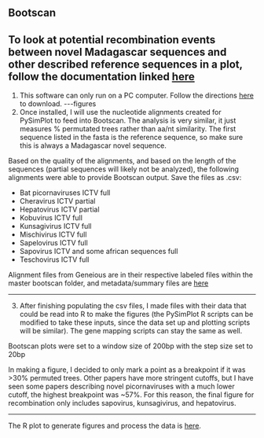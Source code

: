 Bootscan
---
To look at potential recombination events between novel Madagascar sequences and other described reference sequences in a plot, follow the documentation linked [here](https://sray.med.som.jhmi.edu/SCRoftware/SimPlot/online_help/hs1050.htm)
---
1. This software can only run on a PC computer. Follow the directions [here](https://sray.med.som.jhmi.edu/SCRoftware/SimPlot/) to download. 
---figures
2. Once installed, I will use the nucleotide alignments created for PySimPlot to feed into Bootscan. The analysis is very similar, it just measures % permutated trees rather than aa/nt similarity. The first sequence listed in the fasta is the reference sequence, so make sure this is always a Madagascar novel sequence. 

Based on the quality of the alignments, and based on the length of the sequences (partial sequences will likely not be analyzed), the following alignments were able to provide Bootscan output. Save the files as .csv:
- Bat picornaviruses ICTV full
- Cheravirus ICTV partial
- Hepatovirus ICTV partial
- Kobuvirus ICTV full
- Kunsagivirus ICTV full
- Mischivirus ICTV full
- Sapelovirus ICTV full
- Sapovirus ICTV and some african sequences full
- Teschovirus ICTV full


Alignment files from Geneious are in their respective labeled files within the master bootscan folder, and metadata/summary files are [here]()

---
3. After finishing populating the csv files, I made files with their data that could be read into R to make the figures (the PySimPlot R scripts can be modified to take these inputs, since the data set up and plotting scripts will be similar). The gene mapping scripts can stay the same as well.  

Bootscan plots were set to a window size of 200bp with the step size set to 20bp

In making a figure, I decided to only mark a point as a breakpoint if it was >30% permuted trees. Other papers have more stringent cutoffs, but I have seen some papers describing novel picornaviruses with a much lower cutoff, the highest breakpoint was ~57%. For this reason, the final figure for recombination only includes sapovirus, kunsagivirus, and hepatovirus.

---

The R plot to generate figures and process the data is [here]().
